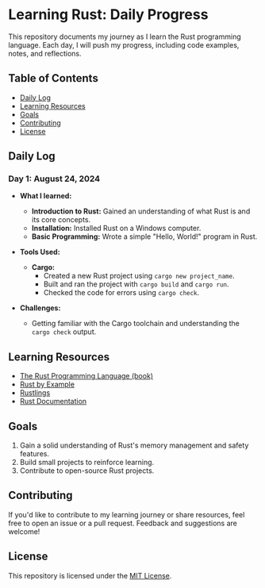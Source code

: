 # Learning Rust: Daily Progress

This repository documents my journey as I learn the Rust programming language. Each day, I will push my progress, including code examples, notes, and reflections.

## Table of Contents

- [Daily Log](#daily-log)
- [Learning Resources](#learning-resources)
- [Goals](#goals)
- [Contributing](#contributing)
- [License](#license)


## Daily Log

### Day 1: August 24, 2024
- **What I learned:**
  - **Introduction to Rust:** Gained an understanding of what Rust is and its core concepts.
  - **Installation:** Installed Rust on a Windows computer.
  - **Basic Programming:** Wrote a simple "Hello, World!" program in Rust.

- **Tools Used:**
  - **Cargo:**
    - Created a new Rust project using `cargo new project_name`.
    - Built and ran the project with `cargo build` and `cargo run`.
    - Checked the code for errors using `cargo check`.

- **Challenges:**
  - Getting familiar with the Cargo toolchain and understanding the `cargo check` output.

## Learning Resources

- [The Rust Programming Language (book)](https://doc.rust-lang.org/book/)
- [Rust by Example](https://doc.rust-lang.org/rust-by-example/)
- [Rustlings](https://github.com/rust-lang/rustlings)
- [Rust Documentation](https://doc.rust-lang.org/)

## Goals

1. Gain a solid understanding of Rust's memory management and safety features.
2. Build small projects to reinforce learning.
3. Contribute to open-source Rust projects.

## Contributing

If you'd like to contribute to my learning journey or share resources, feel free to open an issue or a pull request. Feedback and suggestions are welcome!

## License

This repository is licensed under the [MIT License](LICENSE).
